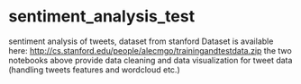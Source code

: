 # sentiment_analysis_test
sentiment analysis of tweets, dataset from stanford 
Dataset is available here: http://cs.stanford.edu/people/alecmgo/trainingandtestdata.zip
the two notebooks above provide data cleaning and data visualization for tweet data (handling tweets features and wordcloud etc.)
